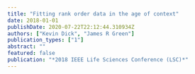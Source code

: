 ```yaml
---
title: "Fitting rank order data in the age of context"
date: 2018-01-01
publishDate: 2020-07-22T22:12:44.310934Z
authors: ["Kevin Dick", "James R Green"]
publication_types: ["1"]
abstract: ""
featured: false
publication: "*2018 IEEE Life Sciences Conference (LSC)*"
---
```


